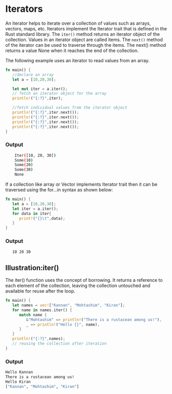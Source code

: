 # Iterators

An iterator helps to iterate over a collection of values such as arrays, vectors, maps, etc. Iterators implement the Iterator trait that is defined in the Rust standard library. The `iter()` method returns an iterator object of the collection. Values in an iterator object are called items. The `next()` method of the iterator can be used to traverse through the items. The next() method returns a value None when it reaches the end of the collection.

The following example uses an iterator to read values from an array.

```rust
fn main() {
   //declare an array
   let a = [10,20,30];

   let mut iter = a.iter(); 
   // fetch an iterator object for the array
   println!("{:?}",iter);

   //fetch individual values from the iterator object
   println!("{:?}",iter.next());
   println!("{:?}",iter.next());
   println!("{:?}",iter.next());
   println!("{:?}",iter.next());
}
```

### Output

```bash
    Iter([10, 20, 30])
    Some(10)
    Some(20)
    Some(30)
    None
```

If a collection like array or Vector implements Iterator trait then it can be traversed using the for...in syntax as shown below:

```rust
fn main() {
   let a = [10,20,30];
   let iter = a.iter();
   for data in iter{
      print!("{}\t",data);
   }
}
```

### Output

```bash
   10 20 30
```

## Illustration:iter()

The iter() function uses the concept of borrowing. It returns a reference to each element of the collection, leaving the collection untouched and available for reuse after the loop.

```rust
fn main() {
   let names = vec!["Kannan", "Mohtashim", "Kiran"];
   for name in names.iter() {
      match name {
         &"Mohtashim" => println!("There is a rustacean among us!"),
         _ => println!("Hello {}", name),
      }
   }
   println!("{:?}",names); 
   // reusing the collection after iteration
}
```

### Output

```bash
Hello Kannan
There is a rustacean among us!
Hello Kiran
["Kannan", "Mohtashim", "Kiran"]
```